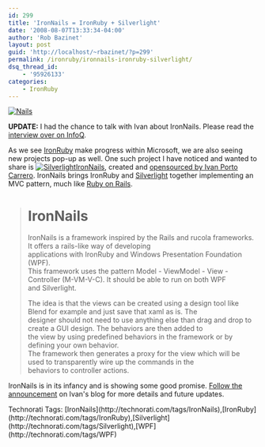 ```yaml
---
id: 299
title: 'IronNails = IronRuby + Silverlight'
date: '2008-08-07T13:33:34-04:00'
author: 'Rob Bazinet'
layout: post
guid: 'http://localhost/~rbazinet/?p=299'
permalink: /ironruby/ironnails-ironruby-silverlight/
dsq_thread_id:
    - '95926133'
categories:
    - IronRuby
---
```


[![Nails](https://accidentaltechnologist.com/files/media/image/WindowsLiveWriter/IronNailsIronRubySilverlight_BA0F/Nails_thumb.jpg)](https://accidentaltechnologist.com/files/media/image/WindowsLiveWriter/IronNailsIronRubySilverlight_BA0F/Nails_2.jpg)

**UPDATE:** I had the chance to talk with Ivan about IronNails. Please read the [interview over on InfoQ](http://www.infoq.com/news/2008/08/ironnails).

As we see [IronRuby](http://www.ironruby.com) make progress within Microsoft, we are also seeing new projects pop-up as well. One such project I have noticed and wanted to share is [![Silverlight](https://accidentaltechnologist.com/files/media/image/WindowsLiveWriter/IronNailsIronRubySilverlight_BA0F/Silverlight_thumb.jpg)](https://accidentaltechnologist.com/files/media/image/WindowsLiveWriter/IronNailsIronRubySilverlight_BA0F/Silverlight_2.jpg)[IronNails](http://flanders.co.nz/2008/08/07/ironnails-introduction/), created and [opensourced by Ivan Porto Carrero](http://github.com/casualjim/ironnails). IronNails brings IronRuby and [Silverlight](http://silverlight.net/default.aspx) together implementing an MVC pattern, much like [Ruby on Rails](http://www.rubyonrails.org).

> IronNails   
> =========
> 
> IronNails is a framework inspired by the Rails and rucola frameworks. It offers a rails-like way of developing   
> applications with IronRuby and Windows Presentation Foundation (WPF).   
> This framework uses the pattern Model - ViewModel - View - Controller (M-VM-V-C). It should be able to run on both WPF   
> and Silverlight.
> 
>   
> The idea is that the views can be created using a design tool like Blend for example and just save that xaml as is. The   
> designer should not need to use anything else than drag and drop to create a GUI design. The behaviors are then added to   
> the view by using predefined behaviors in the framework or by defining your own behavior.   
> The framework then generates a proxy for the view which will be used to transparently wire up the commands in the   
> behaviors to controller actions.

IronNails is in its infancy and is showing some good promise. [Follow the announcement](http://flanders.co.nz/2008/08/07/ironnails-introduction/) on Ivan's blog for more details and future updates.

<div class="wlWriterSmartContent" id="scid:0767317B-992E-4b12-91E0-4F059A8CECA8:38a2bc9c-7768-4cd4-b7c6-ff053b32a320" style="padding-right: 0px; display: inline; padding-left: 0px; padding-bottom: 0px; margin: 0px; padding-top: 0px">Technorati Tags: [IronNails](http://technorati.com/tags/IronNails),[IronRuby](http://technorati.com/tags/IronRuby),[Silverlight](http://technorati.com/tags/Silverlight),[WPF](http://technorati.com/tags/WPF)</div>